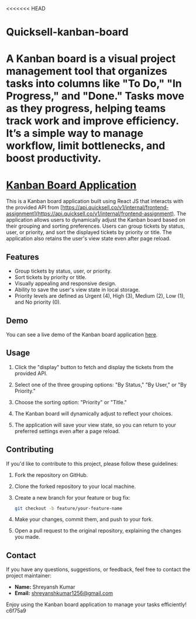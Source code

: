 <<<<<<< HEAD

# Quicksell-kanban-board

# A Kanban board is a visual project management tool that organizes tasks into columns like "To Do," "In Progress," and "Done." Tasks move as they progress, helping teams track work and improve efficiency. It’s a simple way to manage workflow, limit bottlenecks, and boost productivity.

# [Kanban Board Application](https://main.d2nq9mz8ggbsl4.amplifyapp.com)

This is a Kanban board application built using React JS that interacts with the provided API from [https://api.quicksell.co/v1/internal/frontend-assignment](https://api.quicksell.co/v1/internal/frontend-assignment). The application allows users to dynamically adjust the Kanban board based on their grouping and sorting preferences. Users can group tickets by status, user, or priority, and sort the displayed tickets by priority or title. The application also retains the user's view state even after page reload.

## Features

- Group tickets by status, user, or priority.
- Sort tickets by priority or title.
- Visually appealing and responsive design.
- Ability to save the user's view state in local storage.
- Priority levels are defined as Urgent (4), High (3), Medium (2), Low (1), and No priority (0).

## Demo

You can see a live demo of the Kanban board application [here](https://main.d2nq9mz8ggbsl4.amplifyapp.com).

## Usage

1. Click the "display" button to fetch and display the tickets from the provided API.

2. Select one of the three grouping options: "By Status," "By User," or "By Priority."

3. Choose the sorting option: "Priority" or "Title."

4. The Kanban board will dynamically adjust to reflect your choices.

5. The application will save your view state, so you can return to your preferred settings even after a page reload.

## Contributing

If you'd like to contribute to this project, please follow these guidelines:

1. Fork the repository on GitHub.

2. Clone the forked repository to your local machine.

3. Create a new branch for your feature or bug fix:

   ```bash
   git checkout -b feature/your-feature-name
   ```

4. Make your changes, commit them, and push to your fork.

5. Open a pull request to the original repository, explaining the changes you made.

## Contact

If you have any questions, suggestions, or feedback, feel free to contact the project maintainer:

- **Name:** Shreyansh Kumar
- **Email:** [shreyanshkumar1256@gmail.com](mailto:shreyanshkumar1256@gmail.com)

Enjoy using the Kanban board application to manage your tasks efficiently!
c6f75a9
